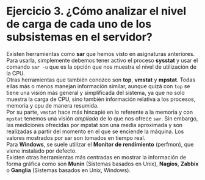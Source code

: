 # Ejercicio 3. ¿Cómo analizar el nivel de carga de cada uno de los subsistemas en el servidor?
Existen herramientas como **sar** que hemos visto en asignaturas anteriores. Para usarla, simplemente debemos tener activo el proceso **sysstat** y usar el comando `sar -u` que es la opción que nos muestra el nivel de utilización de la CPU.  
Otras herramientas que también conozco son **top**, **vmstat** y **mpstat**. Todas ellas más o menos manejan información similar, aunque quizá con `top` se tiene una visión más general y simplificada del sistema, ya que no solo muestra la carga de CPU, sino también información relativa a los procesos, memoria y cpu de manera resumida.  
Por su parte, `vmstat` hace más hincapié en lo referente a la memoria y con `mpstat` tenemos una visión *ampliada* de lo que nos ofrece `sar`. Sin embargo, las mediciones ofrecidas por mpstat son una media aproximada y son realizadas a partir del momento en el que se enciende la máquina. Los valores mostrados por sar son tomados en tiempo real.  
Para **Windows**, se suele utilizar el **Monitor de rendimiento** (perfmon), que viene instalado por defecto.  
Existen otras herramientas más centradas en mostrar la información de forma gráfica como son **Munin** (Sistemas basados en Unix), **Nagios**, **Zabbix** o **Ganglia** (Sistemas basados en Unix, Windows).